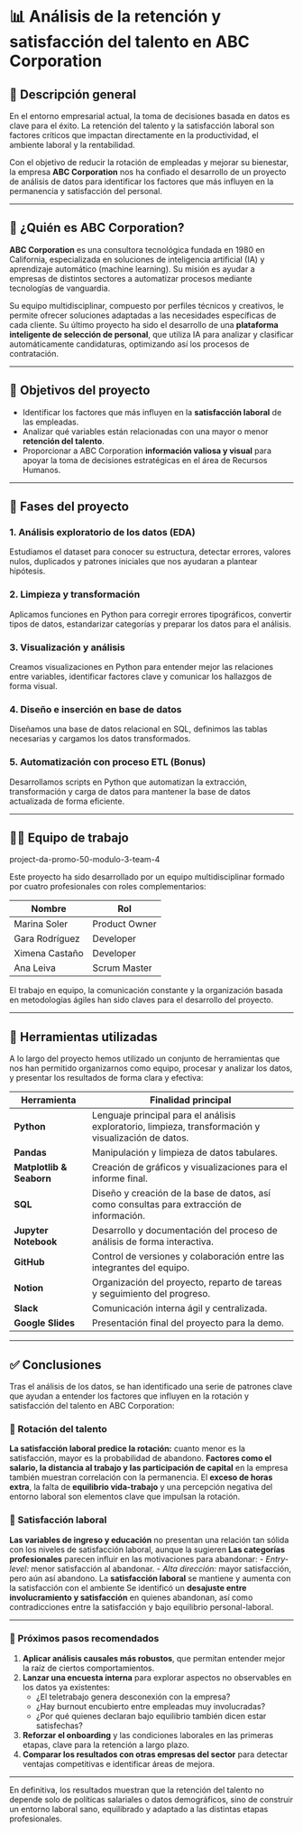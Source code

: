 
# 📊 Análisis de la retención y satisfacción del talento en ABC Corporation

## 🧭 Descripción general

En el entorno empresarial actual, la toma de decisiones basada en datos es clave para el éxito. La retención del talento y la satisfacción laboral son factores críticos que impactan directamente en la productividad, el ambiente laboral y la rentabilidad.

Con el objetivo de reducir la rotación de empleadas y mejorar su bienestar, la empresa **ABC Corporation** nos ha confiado el desarrollo de un proyecto de análisis de datos para identificar los factores que más influyen en la permanencia y satisfacción del personal.

---

## 🏢 ¿Quién es ABC Corporation?

**ABC Corporation** es una consultora tecnológica fundada en 1980 en California, especializada en soluciones de inteligencia artificial (IA) y aprendizaje automático (machine learning). Su misión es ayudar a empresas de distintos sectores a automatizar procesos mediante tecnologías de vanguardia.

Su equipo multidisciplinar, compuesto por perfiles técnicos y creativos, le permite ofrecer soluciones adaptadas a las necesidades específicas de cada cliente. Su último proyecto ha sido el desarrollo de una **plataforma inteligente de selección de personal**, que utiliza IA para analizar y clasificar automáticamente candidaturas, optimizando así los procesos de contratación.

---

## 🚀 Objetivos del proyecto

- Identificar los factores que más influyen en la **satisfacción laboral** de las empleadas.
- Analizar qué variables están relacionadas con una mayor o menor **retención del talento**.
- Proporcionar a ABC Corporation **información valiosa y visual** para apoyar la toma de decisiones estratégicas en el área de Recursos Humanos.

---

## 🔄 Fases del proyecto

### 1. Análisis exploratorio de los datos (EDA)
Estudiamos el dataset para conocer su estructura, detectar errores, valores nulos, duplicados y patrones iniciales que nos ayudaran a plantear hipótesis.

### 2. Limpieza y transformación
Aplicamos funciones en Python para corregir errores tipográficos, convertir tipos de datos, estandarizar categorías y preparar los datos para el análisis.

### 3. Visualización y análisis
Creamos visualizaciones en Python para entender mejor las relaciones entre variables, identificar factores clave y comunicar los hallazgos de forma visual.

### 4. Diseño e inserción en base de datos
Diseñamos una base de datos relacional en SQL, definimos las tablas necesarias y cargamos los datos transformados.

### 5. Automatización con proceso ETL (Bonus)
Desarrollamos scripts en Python que automatizan la extracción, transformación y carga de datos para mantener la base de datos actualizada de forma eficiente.

---

## 👩‍💻 Equipo de trabajo
project-da-promo-50-modulo-3-team-4

Este proyecto ha sido desarrollado por un equipo multidisciplinar formado por cuatro profesionales con roles complementarios:

| Nombre             | Rol            |
|--------------------|----------------|
| Marina Soler       | Product Owner  |
| Gara Rodríguez     | Developer      |
| Ximena Castaño     | Developer      |
| Ana Leiva          | Scrum Master   |

El trabajo en equipo, la comunicación constante y la organización basada en metodologías ágiles han sido claves para el desarrollo del proyecto.

---

## 🧰 Herramientas utilizadas

A lo largo del proyecto hemos utilizado un conjunto de herramientas que nos han permitido organizarnos como equipo, procesar y analizar los datos, y presentar los resultados de forma clara y efectiva:

| Herramienta        | Finalidad principal                                                                 |
|--------------------|--------------------------------------------------------------------------------------|
| **Python**         | Lenguaje principal para el análisis exploratorio, limpieza, transformación y visualización de datos. |
| **Pandas**         | Manipulación y limpieza de datos tabulares.                                         |
| **Matplotlib & Seaborn** | Creación de gráficos y visualizaciones para el informe final.                    |
| **SQL**            | Diseño y creación de la base de datos, así como consultas para extracción de información. |
| **Jupyter Notebook** | Desarrollo y documentación del proceso de análisis de forma interactiva.           |
| **GitHub**   | Control de versiones y colaboración entre las integrantes del equipo.                |
| **Notion**         | Organización del proyecto, reparto de tareas y seguimiento del progreso.             |
| **Slack**          | Comunicación interna ágil y centralizada.                                           |
| **Google Slides**  | Presentación final del proyecto para la demo.                                        |

---

## ✅ Conclusiones


Tras el análisis de los datos, se han identificado una serie de patrones clave que ayudan a entender los factores que influyen en la rotación y satisfacción del talento en ABC Corporation:

### 🔹 Rotación del talento

**La satisfacción laboral predice la rotación:** cuanto menor es la satisfacción, mayor es la probabilidad de abandono.
**Factores como el salario, la distancia al trabajo y las participación de capital** en la empresa también muestran correlación con la permanencia.
El **exceso de horas extra**, la falta de **equilibrio vida-trabajo** y una percepción negativa del entorno laboral son elementos clave que impulsan la rotación.

### 🔹 Satisfacción laboral

**Las variables de ingreso y educación** no presentan una relación tan sólida con los niveles de satisfacción laboral, aunque la sugieren
**Las categorías profesionales** parecen influir en las motivaciones para abandonar:
    - *Entry-level:* menor satisfacción al abandonar.
    - *Alta dirección:* mayor satisfacción, pero aún así abandono.
La **satisfacción laboral** se mantiene y aumenta con la satisfacción con el ambiente
Se identificó un **desajuste entre involucramiento y satisfacción** en quienes abandonan, así como contradicciones entre la satisfacción y bajo equilibrio personal-laboral.

---

### 🚀 Próximos pasos recomendados

1. **Aplicar análisis causales más robustos**, que permitan entender mejor la raíz de ciertos comportamientos.
2. **Lanzar una encuesta interna** para explorar aspectos no observables en los datos ya existentes:
   - ¿El teletrabajo genera desconexión con la empresa?
   - ¿Hay burnout encubierto entre empleadas muy involucradas?
   - ¿Por qué quienes declaran bajo equilibrio también dicen estar satisfechas?
3. **Reforzar el onboarding** y las condiciones laborales en las primeras etapas, clave para la retención a largo plazo.
4. **Comparar los resultados con otras empresas del sector** para detectar ventajas competitivas e identificar áreas de mejora.

---

En definitiva, los resultados muestran que la retención del talento no depende solo de políticas salariales o datos demográficos, sino de construir un entorno laboral sano, equilibrado y adaptado a las distintas etapas profesionales. 


